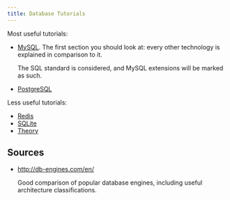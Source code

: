 ```yaml
---
title: Database Tutorials
---
```


Most useful tutorials:

-   [MySQL](mysql). The first section you should look at:
    every other technology is explained in comparison to it.

    The SQL standard is considered, and MySQL extensions will be marked as such.

-   [PostgreSQL](postgresql)

Less useful tutorials:

- [Redis](redis)
- [SQLite](sqlite)
- [Theory](theory)

## Sources

-   <http://db-engines.com/en/>

    Good comparison of popular database engines,
    including useful architecture classifications.

